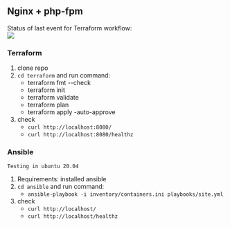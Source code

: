 
## Nginx + php-fpm

Status of last event for Terraform workflow: <br>
<img src="https://github.com/onenonlinear/nginx_php-fpm/actions/workflows/terraform.yml/badge.svg"><br>

### Terraform 
1. clone repo
2. ```cd terraform``` and run command:
   - terraform fmt --check
   - terraform init
   - terraform validate
   - terraform plan
   - terraform apply -auto-approve
3. check
   - ```curl http://localhost:8080/```
   - ```curl http://localhost:8080/healthz```


### Ansible

```Testing in ubuntu 20.04```

1. Requirements: installed ansible
2. ```cd ansible``` and run command:
   - ```ansible-playbook -i inventory/containers.ini playbooks/site.yml```
3. check
   - ```curl http://localhost/```
   - ```curl http://localhost/healthz```